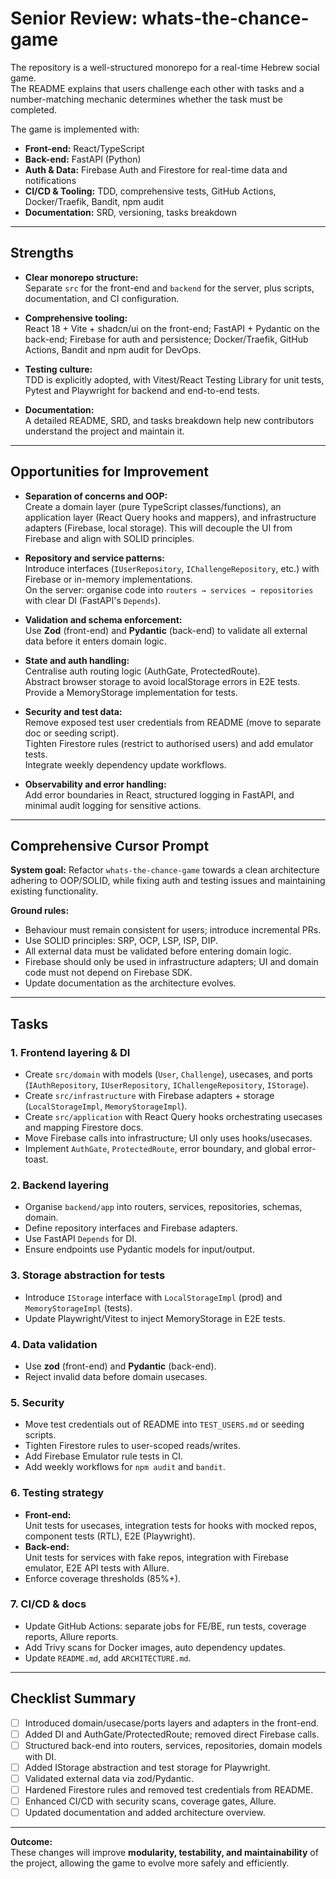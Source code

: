 # Senior Review: whats-the-chance-game

The repository is a well-structured monorepo for a real-time Hebrew social game.  
The README explains that users challenge each other with tasks and a number-matching mechanic determines whether the task must be completed.  

The game is implemented with:
- **Front-end:** React/TypeScript  
- **Back-end:** FastAPI (Python)  
- **Auth & Data:** Firebase Auth and Firestore for real-time data and notifications  
- **CI/CD & Tooling:** TDD, comprehensive tests, GitHub Actions, Docker/Traefik, Bandit, npm audit  
- **Documentation:** SRD, versioning, tasks breakdown  

---

## Strengths

- **Clear monorepo structure:**  
  Separate `src` for the front-end and `backend` for the server, plus scripts, documentation, and CI configuration.

- **Comprehensive tooling:**  
  React 18 + Vite + shadcn/ui on the front-end; FastAPI + Pydantic on the back-end; Firebase for auth and persistence; Docker/Traefik, GitHub Actions, Bandit and npm audit for DevOps.

- **Testing culture:**  
  TDD is explicitly adopted, with Vitest/React Testing Library for unit tests, Pytest and Playwright for backend and end-to-end tests.

- **Documentation:**  
  A detailed README, SRD, and tasks breakdown help new contributors understand the project and maintain it.

---

## Opportunities for Improvement

- **Separation of concerns and OOP:**  
  Create a domain layer (pure TypeScript classes/functions), an application layer (React Query hooks and mappers), and infrastructure adapters (Firebase, local storage). This will decouple the UI from Firebase and align with SOLID principles.

- **Repository and service patterns:**  
  Introduce interfaces (`IUserRepository`, `IChallengeRepository`, etc.) with Firebase or in-memory implementations.  
  On the server: organise code into `routers → services → repositories` with clear DI (FastAPI's `Depends`).

- **Validation and schema enforcement:**  
  Use **Zod** (front-end) and **Pydantic** (back-end) to validate all external data before it enters domain logic.

- **State and auth handling:**  
  Centralise auth routing logic (AuthGate, ProtectedRoute).  
  Abstract browser storage to avoid localStorage errors in E2E tests. Provide a MemoryStorage implementation for tests.

- **Security and test data:**  
  Remove exposed test user credentials from README (move to separate doc or seeding script).  
  Tighten Firestore rules (restrict to authorised users) and add emulator tests.  
  Integrate weekly dependency update workflows.

- **Observability and error handling:**  
  Add error boundaries in React, structured logging in FastAPI, and minimal audit logging for sensitive actions.

---

## Comprehensive Cursor Prompt

**System goal:** Refactor `whats-the-chance-game` towards a clean architecture adhering to OOP/SOLID, while fixing auth and testing issues and maintaining existing functionality.

**Ground rules:**
- Behaviour must remain consistent for users; introduce incremental PRs.
- Use SOLID principles: SRP, OCP, LSP, ISP, DIP.
- All external data must be validated before entering domain logic.
- Firebase should only be used in infrastructure adapters; UI and domain code must not depend on Firebase SDK.
- Update documentation as the architecture evolves.

---

## Tasks

### 1. Frontend layering & DI
- Create `src/domain` with models (`User`, `Challenge`), usecases, and ports (`IAuthRepository`, `IUserRepository`, `IChallengeRepository`, `IStorage`).
- Create `src/infrastructure` with Firebase adapters + storage (`LocalStorageImpl`, `MemoryStorageImpl`).
- Create `src/application` with React Query hooks orchestrating usecases and mapping Firestore docs.
- Move Firebase calls into infrastructure; UI only uses hooks/usecases.
- Implement `AuthGate`, `ProtectedRoute`, error boundary, and global error-toast.

### 2. Backend layering
- Organise `backend/app` into routers, services, repositories, schemas, domain.
- Define repository interfaces and Firebase adapters.
- Use FastAPI `Depends` for DI.  
- Ensure endpoints use Pydantic models for input/output.

### 3. Storage abstraction for tests
- Introduce `IStorage` interface with `LocalStorageImpl` (prod) and `MemoryStorageImpl` (tests).
- Update Playwright/Vitest to inject MemoryStorage in E2E tests.

### 4. Data validation
- Use **zod** (front-end) and **Pydantic** (back-end).
- Reject invalid data before domain usecases.

### 5. Security
- Move test credentials out of README into `TEST_USERS.md` or seeding scripts.
- Tighten Firestore rules to user-scoped reads/writes.
- Add Firebase Emulator rule tests in CI.
- Add weekly workflows for `npm audit` and `bandit`.

### 6. Testing strategy
- **Front-end:**  
  Unit tests for usecases, integration tests for hooks with mocked repos, component tests (RTL), E2E (Playwright).
- **Back-end:**  
  Unit tests for services with fake repos, integration with Firebase emulator, E2E API tests with Allure.
- Enforce coverage thresholds (85%+).

### 7. CI/CD & docs
- Update GitHub Actions: separate jobs for FE/BE, run tests, coverage reports, Allure reports.
- Add Trivy scans for Docker images, auto dependency updates.
- Update `README.md`, add `ARCHITECTURE.md`.

---

## Checklist Summary

- [ ] Introduced domain/usecase/ports layers and adapters in the front-end.  
- [ ] Added DI and AuthGate/ProtectedRoute; removed direct Firebase calls.  
- [ ] Structured back-end into routers, services, repositories, domain models with DI.  
- [ ] Added IStorage abstraction and test storage for Playwright.  
- [ ] Validated external data via zod/Pydantic.  
- [ ] Hardened Firestore rules and removed test credentials from README.  
- [ ] Enhanced CI/CD with security scans, coverage gates, Allure.  
- [ ] Updated documentation and added architecture overview.  

---

**Outcome:**  
These changes will improve **modularity, testability, and maintainability** of the project, allowing the game to evolve more safely and efficiently.
